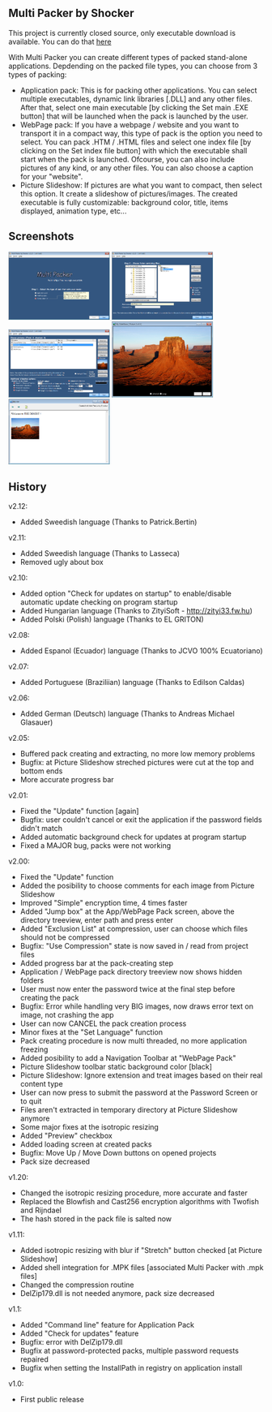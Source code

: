 ## Multi Packer by Shocker  
This project is currently closed source, only executable download is available. You can do that [here](https://github.com/Shocker/soft_multipacker_/releases)

With Multi Packer you can create different types of packed stand-alone applications. Depdending on the packed file types, you can choose from 3 types of packing:
- Application pack: This is for packing other applications. You can select multiple executables, dynamic link libraries [.DLL] and any other files. After that, select one main executable [by clicking the Set main .EXE button] that will be launched when the pack is launched by the user.
- WebPage pack: If you have a webpage / website and you want to transport it in a compact way, this type of pack is the option you need to select. You can pack .HTM / .HTML files and select one index file [by clicking on the Set index file button] with which the executable shall start when the pack is launched. Ofcourse, you can also include pictures of any kind, or any other files. You can also choose a caption for your \"website\".
- Picture Slideshow: If pictures are what you want to compact, then select this option. It create a slideshow of pictures/images. The created executable is fully customizable: background color, title, items displayed, animation type, etc...

## Screenshots
<img src="https://raw.githubusercontent.com/Shocker/soft_multipacker_/master/screenshots/main.png" width="200" />
<img src="https://raw.githubusercontent.com/Shocker/soft_multipacker_/master/screenshots/application.png" width="200" />
<img src="https://raw.githubusercontent.com/Shocker/soft_multipacker_/master/screenshots/pictures.png" width="200" />  
<img src="https://raw.githubusercontent.com/Shocker/soft_multipacker_/master/screenshots/picture_result.png" width="200" />
<img src="https://raw.githubusercontent.com/Shocker/soft_multipacker_/master/screenshots/webpage.png" width="200" />


## History

v2.12:
 - Added Sweedish language (Thanks to Patrick.Bertin)

v2.11:
 - Added Sweedish language (Thanks to Lasseca)
 - Removed ugly about box

v2.10:
 - Added option "Check for updates on startup" to enable/disable automatic update checking on program startup
 - Added Hungarian language (Thanks to ZityiSoft - http://zityi33.fw.hu)
 - Added Polski (Polish) language (Thanks to EL GRITON)

v2.08:
 - Added Espanol (Ecuador) language (Thanks to JCVO 100% Ecuatoriano)

v2.07:
 - Added Portuguese (Braziliian) language (Thanks to Edilson Caldas)

v2.06:
 - Added German (Deutsch) language (Thanks to Andreas Michael Glasauer)

v2.05:
 - Buffered pack creating and extracting, no more low memory problems
 - Bugfix: at Picture Slideshow streched pictures were cut at the top and bottom ends
 - More accurate progress bar

v2.01:
 - Fixed the "Update" function [again]
 - Bugfix: user couldn't cancel or exit the application if the password fields didn't match
 - Added automatic background check for updates at program startup
 - Fixed a MAJOR bug, packs were not working

v2.00:
 - Fixed the "Update" function
 - Added the posibility to choose comments for each image from Picture Slideshow
 - Improved "Simple" encryption time, 4 times faster
 - Added "Jump box" at the App/WebPage Pack screen, above the directory treeview, enter path and press enter
 - Added "Exclusion List" at compression, user can choose which files should not be compressed
 - Bugfix: "Use Compression" state is now saved in / read from project files
 - Added progress bar at the pack-creating step
 - Application / WebPage pack directory treeview now shows hidden folders
 - User must now enter the password twice at the final step before creating the pack
 - Bugfix: Error while handling very BIG images, now draws error text on image, not crashing the app
 - User can now CANCEL the pack creation process
 - Minor fixes at the "Set Language" function
 - Pack creating procedure is now multi threaded, no more application freezing
 - Added posibility to add a Navigation Toolbar at "WebPage Pack"
 - Picture Slideshow toolbar static background color [black]
 - Picture Slideshow: Ignore extension and treat images based on their real content type
 - User can now press <Enter> to submit the password at the Password Screen or <ESC> to quit
 - Files aren't extracted in temporary directory at Picture Slideshow anymore
 - Some major fixes at the isotropic resizing
 - Added "Preview" checkbox
 - Added loading screen at created packs
 - Bugfix: Move Up / Move Down buttons on opened projects
 - Pack size decreased

v1.20:
 - Changed the isotropic resizing procedure, more accurate and faster
 - Replaced the Blowfish and Cast256 encryption algorithms with Twofish and Rijndael
 - The hash stored in the pack file is salted now

v1.11:
 - Added isotropic resizing with blur if "Stretch" button checked [at Picture Slideshow]
 - Added shell integration for .MPK files [associated Multi Packer with .mpk files]
 - Changed the compression routine
 - DelZip179.dll is not needed anymore, pack size decreased

v1.1:
 - Added "Command line" feature for Application Pack
 - Added "Check for updates" feature
 - Bugfix: error with DelZip179.dll
 - Bugfix at password-protected packs, multiple password requests repaired
 - Bugfix when setting the InstallPath in registry on application install

v1.0:
 - First public release
